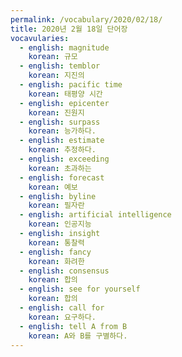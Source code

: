 ```yaml
---
permalink: /vocabulary/2020/02/18/
title: 2020년 2월 18일 단어장
vocavularies:
  - english: magnitude
    korean: 규모
  - english: temblor
    korean: 지진의
  - english: pacific time
    korean: 태평양 시간
  - english: epicenter
    korean: 진원지
  - english: surpass
    korean: 능가하다.
  - english: estimate
    korean: 추정하다.
  - english: exceeding
    korean: 초과하는
  - english: forecast
    korean: 예보
  - english: byline
    korean: 필자란
  - english: artificial intelligence
    korean: 인공지능
  - english: insight
    korean: 통찰력
  - english: fancy
    korean: 화려한
  - english: consensus
    korean: 합의
  - english: see for yourself
    korean: 합의
  - english: call for
    korean: 요구하다.
  - english: tell A from B
    korean: A와 B를 구별하다.
---
```

